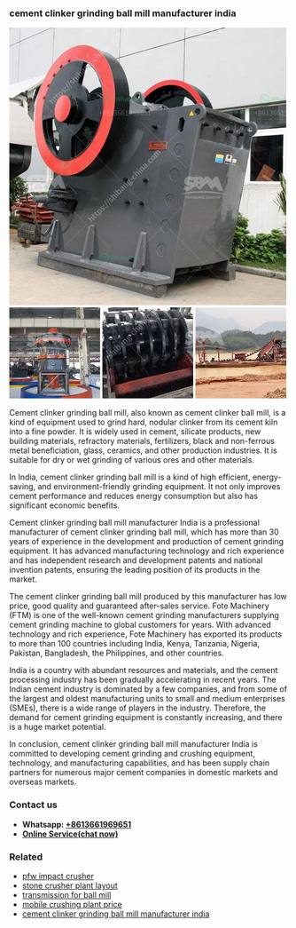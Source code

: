 <h3>cement clinker grinding ball mill manufacturer india</h3><img src='1708497322.jpg' alt=''><p>Cement clinker grinding ball mill, also known as cement clinker ball mill, is a kind of equipment used to grind hard, nodular clinker from its cement kiln into a fine powder. It is widely used in cement, silicate products, new building materials, refractory materials, fertilizers, black and non-ferrous metal beneficiation, glass, ceramics, and other production industries. It is suitable for dry or wet grinding of various ores and other materials.</p><p>In India, cement clinker grinding ball mill is a kind of high efficient, energy-saving, and environment-friendly grinding equipment. It not only improves cement performance and reduces energy consumption but also has significant economic benefits.</p><p>Cement clinker grinding ball mill manufacturer India is a professional manufacturer of cement clinker grinding ball mill, which has more than 30 years of experience in the development and production of cement grinding equipment. It has advanced manufacturing technology and rich experience and has independent research and development patents and national invention patents, ensuring the leading position of its products in the market.</p><p>The cement clinker grinding ball mill produced by this manufacturer has low price, good quality and guaranteed after-sales service. Fote Machinery (FTM) is one of the well-known cement grinding manufacturers supplying cement grinding machine to global customers for years. With advanced technology and rich experience, Fote Machinery has exported its products to more than 100 countries including India, Kenya, Tanzania, Nigeria, Pakistan, Bangladesh, the Philippines, and other countries.</p><p>India is a country with abundant resources and materials, and the cement processing industry has been gradually accelerating in recent years. The Indian cement industry is dominated by a few companies, and from some of the largest and oldest manufacturing units to small and medium enterprises (SMEs), there is a wide range of players in the industry. Therefore, the demand for cement grinding equipment is constantly increasing, and there is a huge market potential.</p><p>In conclusion, cement clinker grinding ball mill manufacturer India is committed to developing cement grinding and crushing equipment, technology, and manufacturing capabilities, and has been supply chain partners for numerous major cement companies in domestic markets and overseas markets.</p><h3>Contact us</h3><ul><li><strong>Whatsapp:&nbsp;<a href="https://wa.me/8613661969651">+8613661969651</a></strong></li><li><a href="https://swt.shibang-china.com/?git&amp;zhl&amp;cement clinker grinding ball mill manufacturer india"><strong>Online Service(chat now)</strong></a></li></ul><h3>Related</h3><ul><li><a href='pfw impact crusher.md'>pfw impact crusher</a></li><li><a href='stone crusher plant layout.md'>stone crusher plant layout</a></li><li><a href='transmission for ball mill.md'>transmission for ball mill</a></li><li><a href='mobile crushing plant price.md'>mobile crushing plant price</a></li><li><a href='cement clinker grinding ball mill manufacturer india.md'>cement clinker grinding ball mill manufacturer india</a></li></ul>
